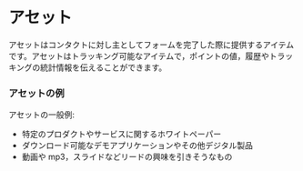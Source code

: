 # アセット

アセットはコンタクトに対し主としてフォームを完了した際に提供するアイテムです。アセットはトラッキング可能なアイテムで，ポイントの値，履歴やトラッキングの統計情報を伝えることができます。

### アセットの例

アセットの一般例:
* 特定のプロダクトやサービスに関するホワイトペーパー
* ダウンロード可能なデモアプリケーションやその他デジタル製品
* 動画や mp3，スライドなどリードの興味を引きそうなもの
